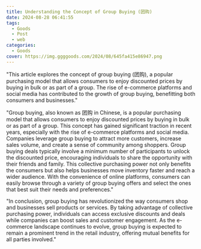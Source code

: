 ```yaml
---
title: Understanding the Concept of Group Buying (团购)
date: 2024-08-28 06:41:55
tags:
  - Goods
  - Post
  - web
categories:
  - Goods
cover: https://img.ggggoods.com/2024/08/645fa415e86947.png
---
```


"This article explores the concept of group buying (团购), a popular purchasing model that allows consumers to enjoy discounted prices by buying in bulk or as part of a group. The rise of e-commerce platforms and social media has contributed to the growth of group buying, benefitting both consumers and businesses."

"Group buying, also known as 团购 in Chinese, is a popular purchasing model that allows consumers to enjoy discounted prices by buying in bulk or as part of a group. This concept has gained significant traction in recent years, especially with the rise of e-commerce platforms and social media. Companies leverage group buying to attract more customers, increase sales volume, and create a sense of community among shoppers. Group buying deals typically involve a minimum number of participants to unlock the discounted price, encouraging individuals to share the opportunity with their friends and family. This collective purchasing power not only benefits the consumers but also helps businesses move inventory faster and reach a wider audience. With the convenience of online platforms, consumers can easily browse through a variety of group buying offers and select the ones that best suit their needs and preferences."

"In conclusion, group buying has revolutionized the way consumers shop and businesses sell products or services. By taking advantage of collective purchasing power, individuals can access exclusive discounts and deals while companies can boost sales and customer engagement. As the e-commerce landscape continues to evolve, group buying is expected to remain a prominent trend in the retail industry, offering mutual benefits for all parties involved."
